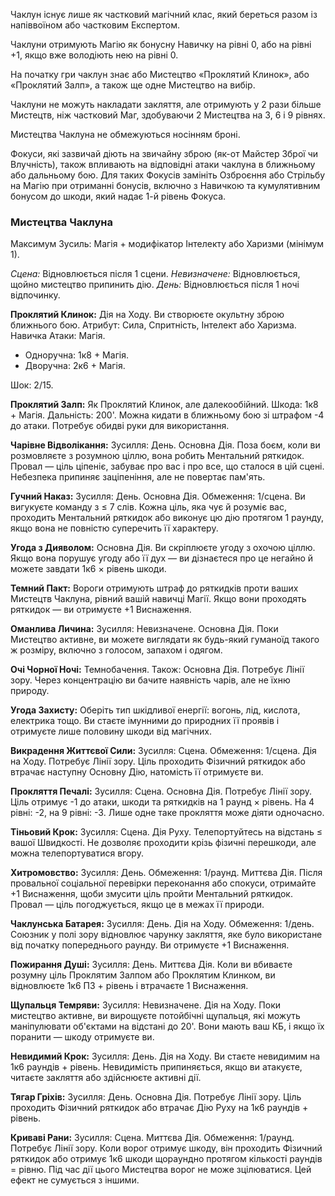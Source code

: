 Чаклун існує лише як частковий магічний клас, який береться разом із напіввоїном або частковим Експертом.

Чаклуни отримують Магію як бонусну Навичку на рівні 0, або на рівні +1, якщо вже володіють нею на рівні 0.

На початку гри чаклун знає або Мистецтво «Проклятий Клинок», або «Проклятий Залп», а також ще одне Мистецтво на вибір.

Чаклуни не можуть накладати закляття, але отримують у 2 рази більше Мистецтв, ніж частковий Маг, здобуваючи 2 Мистецтва на 3, 6 і 9 рівнях.

Мистецтва Чаклуна не обмежуються носінням броні.

Фокуси, які зазвичай діють на звичайну зброю (як-от Майстер Зброї чи Влучність), також впливають на відповідні атаки чаклуна в ближньому або дальньому бою. Для таких Фокусів замініть Озброєння або Стрільбу на Магію при отриманні бонусів, включно з Навичкою та кумулятивним бонусом до шкоди, який надає 1-й рівень Фокуса.

### Мистецтва Чаклуна

Максимум Зусиль: Магія + модифікатор Інтелекту або Харизми (мінімум 1).

*Сцена:* Відновлюється після 1 сцени.
*Невизначене:* Відновлюється, щойно мистецтво припинить дію.
*День:* Відновлюється після 1 ночі відпочинку.

**Проклятий Клинок:**
Дія на Ходу.
Ви створюєте окультну зброю ближнього бою. Атрибут: Сила, Спритність, Інтелект або Харизма. Навичка Атаки: Магія.
- Одноручна: 1к8 + Магія.
- Дворучна: 2к6 + Магія.

Шок: 2/15.

**Проклятий Залп:**
Як Проклятий Клинок, але далекообійний. Шкода: 1к8 + Магія. Дальність: 200'. Можна кидати в ближньому бою зі штрафом -4 до атаки. Потребує обидві руки для використання.

**Чарівне Відволікання:**
Зусилля: День.
Основна Дія.
Поза боєм, коли ви розмовляєте з розумною ціллю, вона робить Ментальний ряткидок. Провал — ціль ціпеніє, забуває про вас і про все, що сталося в цій сцені. Небезпека припиняє заціпеніння, але не повертає пам'ять.

**Гучний Наказ:**
Зусилля: День.
Основна Дія.
Обмеження: 1/сцена.
Ви вигукуєте команду з ≤ 7 слів. Кожна ціль, яка чує й розуміє вас, проходить Ментальний ряткидок або виконує цю дію протягом 1 раунду, якщо вона не повністю суперечить її характеру.

**Угода з Дияволом:**
Основна Дія.
Ви скріплюєте угоду з охочою ціллю. Якщо вона порушує угоду або її дух — ви дізнаєтеся про це негайно й можете завдати 1к6 × рівень шкоди.

**Темний Пакт:**
Вороги отримують штраф до ряткидків проти ваших Мистецтв Чаклуна, рівний вашій навичці Магії. Якщо вони проходять ряткидок — ви отримуєте +1 Виснаження.

**Оманлива Личина:**
Зусилля: Невизначене.
Основна Дія.
Поки Мистецтво активне, ви можете виглядати як будь-який гуманоїд такого ж розміру, включно з голосом, запахом і одягом.

**Очі Чорної Ночі:**
Темнобачення.
Також: Основна Дія. Потребує Лінії зору. Через концентрацію ви бачите наявність чарів, але не їхню природу.

**Угода Захисту:**
Оберіть тип шкідливої енергії: вогонь, лід, кислота, електрика тощо. Ви стаєте імунними до природних її проявів і отримуєте лише половину шкоди від магічних.

**Викрадення Життєвої Сили:**
Зусилля: Сцена.
Обмеження: 1/сцена.
Дія на Ходу.
Потребує Лінії зору.
Ціль проходить Фізичний ряткидок або втрачає наступну Основну Дію, натомість її отримуєте ви.

**Прокляття Печалі:**
Зусилля: Сцена.
Основна Дія.
Потребує Лінії зору.
Ціль отримує -1 до атаки, шкоди та ряткидків на 1 раунд × рівень. На 4 рівні: -2, на 9 рівні: -3. Лише одне таке прокляття може діяти одночасно.

**Тіньовий Крок:**
Зусилля: Сцена.
Дія Руху.
Телепортуйтесь на відстань ≤ вашої Швидкості. Не дозволяє проходити крізь фізичні перешкоди, але можна телепортуватися вгору.

**Хитромовство:**
Зусилля: День.
Обмеження: 1/раунд.
Миттєва Дія.
Після провальної соціальної перевірки переконання або спокуси, отримайте +1 Виснаження, щоби змусити ціль пройти Ментальний ряткидок. Провал — ціль погоджується, якщо це в межах її природи.

**Чаклунська Батарея:**
Зусилля: День.
Дія на Ходу.
Обмеження: 1/день.
Союзник у полі зору відновлює чарунку закляття, яке було використане від початку попереднього раунду. Ви отримуєте +1 Виснаження.

**Пожирання Душі:**
Зусилля: День.
Миттєва Дія.
Коли ви вбиваєте розумну ціль Проклятим Залпом або Проклятим Клинком, ви відновлюєте 1к6 ПЗ + рівень і втрачаєте 1 Виснаження.

**Щупальця Темряви:**
Зусилля: Невизначене.
Дія на Ходу.
Поки мистецтво активне, ви вирощуєте потойбічні щупальця, які можуть маніпулювати об'єктами на відстані до 20'. Вони мають ваш КБ, і якщо їх поранити — шкоду отримуєте ви.

**Невидимий Крок:**
Зусилля: День.
Дія на Ходу.
Ви стаєте невидимим на 1к6 раундів + рівень. Невидимість припиняється, якщо ви атакуєте, читаєте закляття або здійснюєте активні дії.

**Тягар Гріхів:**
Зусилля: День.
Основна Дія.
Потребує Лінії зору.
Ціль проходить Фізичний ряткидок або втрачає Дію Руху на 1к6 раундів + рівень.

**Криваві Рани:**
Зусилля: Сцена.
Миттєва Дія.
Обмеження: 1/раунд.
Потребує Лінії зору.
Коли ворог отримує шкоду, він проходить Фізичний ряткидок або отримує 1к6 шкоди щораундно протягом кількості раундів = рівню. Під час дії цього Мистецтва ворог не може зцілюватися. Цей ефект не сумується з іншими.